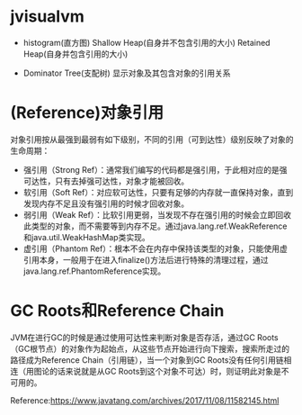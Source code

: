 # jvisualvm

- histogram(直方图)
    Shallow Heap(自身并不包含引用的大小)
    Retained Heap(自身并包含引用的大小)

- Dominator Tree(支配树)
    显示对象及其包含对象的引用关系

# (Reference)对象引用    
对象引用按从最强到最弱有如下级别，不同的引用（可到达性）级别反映了对象的生命周期：

- 强引用（Strong Ref）：通常我们编写的代码都是强引用，于此相对应的是强可达性，只有去掉强可达性，对象才能被回收。
- 软引用（Soft Ref）：对应软可达性，只要有足够的内存就一直保持对象，直到发现内存不足且没有强引用的时候才回收对象。
- 弱引用（Weak Ref）：比软引用更弱，当发现不存在强引用的时候会立即回收此类型的对象，而不需要等到内存不足。通过java.lang.ref.WeakReference和java.util.WeakHashMap类实现。
- 虚引用（Phantom Ref）：根本不会在内存中保持该类型的对象，只能使用虚引用本身，一般用于在进入finalize()方法后进行特殊的清理过程，通过java.lang.ref.PhantomReference实现。

# GC Roots和Reference Chain
JVM在进行GC的时候是通过使用可达性来判断对象是否存活，通过GC Roots（GC根节点）的对象作为起始点，从这些节点开始进行向下搜索，搜索所走过的路径成为Reference Chain（引用链），当一个对象到GC Roots没有任何引用链相连（用图论的话来说就是从GC Roots到这个对象不可达）时，则证明此对象是不可用的。

Reference:https://www.javatang.com/archives/2017/11/08/11582145.html